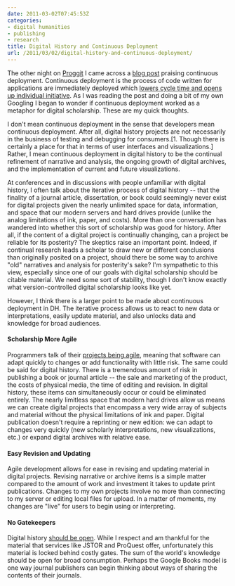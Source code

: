 ```yaml
---
date: 2011-03-02T07:45:53Z
categories:
- digital humanities
- publishing
- research
title: Digital History and Continuous Deployment
url: /2011/03/02/digital-history-and-continuous-deployment/
---
```


The other night on <a href="http://www.reddit.com/r/programming/">Proggit</a> I came across a <a href="http://fragile.org.uk/2011/02/in-praise-of-continuous-deployment/">blog post</a> praising continuous deployment. Continuous deployment is the process of code written for applications are immediately deployed which <a href="http://radar.oreilly.com/2009/03/continuous-deployment-5-eas.html">lowers cycle time and opens up individual initiative</a>.  As I was reading the post and doing a bit of my own Googling I began to wonder if continuous deployment worked as a metaphor for digital scholarship. These are my quick thoughts.

I don't mean continuous deployment in the sense that developers mean continuous deployment. After all, digital history projects are not necessarily in the business of testing and debugging for consumers.[1. Though there is certainly a place for that in terms of user interfaces and visualizations.] Rather, I mean continuous deployment in digital history to be the continual refinement of narrative and analysis, the ongoing growth of digital archives, and the implementation of current and future visualizations.

At conferences and in discussions with people unfamiliar with digital history, I often talk about the iterative process of digital history -- that the finality of a journal article, dissertation, or book could seemingly never exist for digital projects given the nearly unlimited space for data, information, and space that our modern servers and hard drives provide (unlike the analog limitations of ink, paper, and costs). More than one conversation has wandered into whether this sort of scholarship was good for history. After all, if the content of a digital project is continually changing, can a project be reliable for its posterity? The skeptics raise an important point. Indeed, if continual research leads a scholar to draw new or different conclusions than originally posited on a project, should there be some way to archive &quot;old&quot; narratives and analysis for posterity's sake? I'm sympathetic to this view, especially since one of our goals with digital scholarship should be citable material. We need some sort of stability, though I don't know exactly what version-controlled digital scholarship looks like yet.

However, I think there is a larger point to be made about continuous deployment in DH. The iterative process allows us to react to new data or interpretations, easily update material, and also unlocks data and knowledge for broad audiences.

<h4>Scholarship More Agile</h4>
Programmers talk of their <a href="http://en.wikipedia.org/wiki/Agile_software_development#Agile_Manifesto">projects being agile</a>, meaning that software can adapt quickly to changes or add functionality with little risk. The same could be said for digital history. There is a tremendous amount of risk in publishing a book or journal article -- the sale and marketing of the product, the costs of physical media, the time of editing and revision. In digital history, these items can simultaneously occur or could be eliminated entirely. The nearly limitless space that modern hard drives allow us means we can create digital projects that encompass a very wide array of subjects and material without the physical limitations of ink and paper. Digital publication doesn't require a reprinting or new edition: we can adapt to changes very quickly (new scholarly interpretations, new visualizations, etc.) or expand digital archives with relative ease.

<h4>Easy Revision and Updating</h4>
Agile development allows for ease in revising and updating material in digital projects. Revising narrative or archive items is a simple matter compared to the amount of work and investment it takes to update print publications. Changes to my own projects involve no more than connecting to my server or editing local files for upload. In a matter of moments, my changes are &quot;live&quot; for users to begin using or interpreting.

<h4>No Gatekeepers</h4>
Digital history <a href="http://www.jasonheppler.org/2010/10/08/open-access-scholarship-and-computers-in-the-humanities/">should be open</a>. While I respect and am thankful for the material that services like JSTOR and ProQuest offer, unfortunately this material is locked behind costly gates. The sum of the world's knowledge should be open for broad consumption. Perhaps the Google Books model is one way journal publishers can begin thinking about ways of sharing the contents of their journals. 
